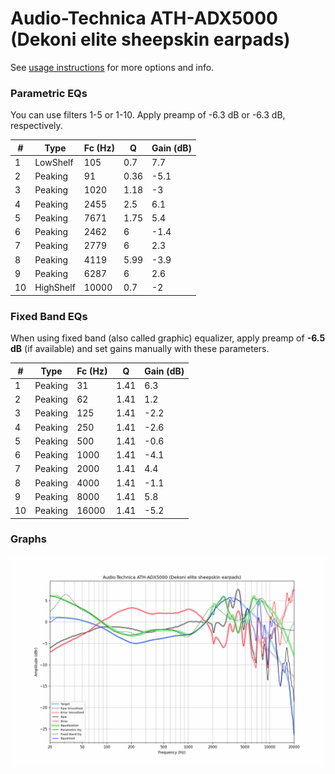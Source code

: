 # Audio-Technica ATH-ADX5000 (Dekoni elite sheepskin earpads)
See [usage instructions](https://github.com/jaakkopasanen/AutoEq#usage) for more options and info.

### Parametric EQs
You can use filters 1-5 or 1-10. Apply preamp of -6.3 dB or -6.3 dB, respectively.

|   # | Type      |   Fc (Hz) |    Q |   Gain (dB) |
|-----|-----------|-----------|------|-------------|
|   1 | LowShelf  |       105 | 0.7  |         7.7 |
|   2 | Peaking   |        91 | 0.36 |        -5.1 |
|   3 | Peaking   |      1020 | 1.18 |        -3   |
|   4 | Peaking   |      2455 | 2.5  |         6.1 |
|   5 | Peaking   |      7671 | 1.75 |         5.4 |
|   6 | Peaking   |      2462 | 6    |        -1.4 |
|   7 | Peaking   |      2779 | 6    |         2.3 |
|   8 | Peaking   |      4119 | 5.99 |        -3.9 |
|   9 | Peaking   |      6287 | 6    |         2.6 |
|  10 | HighShelf |     10000 | 0.7  |        -2   |

### Fixed Band EQs
When using fixed band (also called graphic) equalizer, apply preamp of **-6.5 dB** (if available) and set gains manually with these parameters.

|   # | Type    |   Fc (Hz) |    Q |   Gain (dB) |
|-----|---------|-----------|------|-------------|
|   1 | Peaking |        31 | 1.41 |         6.3 |
|   2 | Peaking |        62 | 1.41 |         1.2 |
|   3 | Peaking |       125 | 1.41 |        -2.2 |
|   4 | Peaking |       250 | 1.41 |        -2.6 |
|   5 | Peaking |       500 | 1.41 |        -0.6 |
|   6 | Peaking |      1000 | 1.41 |        -4.1 |
|   7 | Peaking |      2000 | 1.41 |         4.4 |
|   8 | Peaking |      4000 | 1.41 |        -1.1 |
|   9 | Peaking |      8000 | 1.41 |         5.8 |
|  10 | Peaking |     16000 | 1.41 |        -5.2 |

### Graphs
![](./Audio-Technica%20ATH-ADX5000%20(Dekoni%20elite%20sheepskin%20earpads).png)
